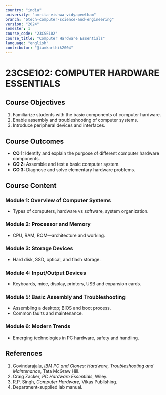 ```yaml
---
country: "india"
university: "amrita-vishwa-vidyapeetham"
branch: "btech-computer-science-and-engineering"
version: "2024"
semester: 1
course_code: "23CSE102"
course_title: "Computer Hardware Essentials"
language: "english"
contributor: "@iamkarthik2004"
---
```


# 23CSE102: COMPUTER HARDWARE ESSENTIALS

## Course Objectives
1. Familiarize students with the basic components of computer hardware.
2. Enable assembly and troubleshooting of computer systems.
3. Introduce peripheral devices and interfaces.

## Course Outcomes
* **CO 1:** Identify and explain the purpose of different computer hardware components.
* **CO 2:** Assemble and test a basic computer system.
* **CO 3:** Diagnose and solve elementary hardware problems.

## Course Content

### Module 1: Overview of Computer Systems
* Types of computers, hardware vs software, system organization.

### Module 2: Processor and Memory
* CPU, RAM, ROM—architecture and working.

### Module 3: Storage Devices
* Hard disk, SSD, optical, and flash storage.

### Module 4: Input/Output Devices
* Keyboards, mice, display, printers, USB and expansion cards.

### Module 5: Basic Assembly and Troubleshooting
* Assembling a desktop; BIOS and boot process.
* Common faults and maintenance.

### Module 6: Modern Trends
* Emerging technologies in PC hardware, safety and handling.

## References
1. Govindarajalu, *IBM PC and Clones: Hardware, Troubleshooting and Maintenance*, Tata McGraw Hill.
2. Craig Zacker, *PC Hardware Essentials*, Wiley.
3. R.P. Singh, *Computer Hardware*, Vikas Publishing.
4. Department-supplied lab manual.
